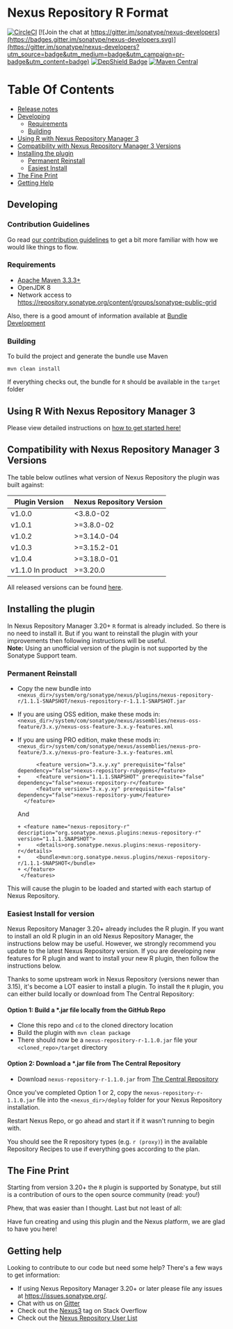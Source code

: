 <!--

    Sonatype Nexus (TM) Open Source Version
    Copyright (c) 2017-present Sonatype, Inc.
    All rights reserved. Includes the third-party code listed at http://links.sonatype.com/products/nexus/oss/attributions.

    This program and the accompanying materials are made available under the terms of the Eclipse Public License Version 1.0,
    which accompanies this distribution and is available at http://www.eclipse.org/legal/epl-v10.html.

    Sonatype Nexus (TM) Professional Version is available from Sonatype, Inc. "Sonatype" and "Sonatype Nexus" are trademarks
    of Sonatype, Inc. Apache Maven is a trademark of the Apache Software Foundation. M2eclipse is a trademark of the
    Eclipse Foundation. All other trademarks are the property of their respective owners.

-->
# Nexus Repository R Format

[![CircleCI](https://circleci.com/gh/sonatype-nexus-community/nexus-repository-r.svg?style=svg)](https://circleci.com/gh/sonatype-nexus-community/nexus-repository-r) [![Join the chat at https://gitter.im/sonatype/nexus-developers](https://badges.gitter.im/sonatype/nexus-developers.svg)](https://gitter.im/sonatype/nexus-developers?utm_source=badge&utm_medium=badge&utm_campaign=pr-badge&utm_content=badge) [![DepShield Badge](https://depshield.sonatype.org/badges/sonatype-nexus-community/nexus-repository-r/depshield.svg)](https://depshield.github.io)
[![Maven Central](https://img.shields.io/maven-central/v/org.sonatype.nexus.plugins/nexus-repository-r.svg?label=Maven%20Central)](https://search.maven.org/search?q=g:%22org.sonatype.nexus.plugins%22%20AND%20a:%22nexus-repository-r%22)

# Table Of Contents
* [Release notes](https://help.sonatype.com/display/NXRM3/2019+Release+Notes)
* [Developing](#developing)
   * [Requirements](#requirements)
   * [Building](#building)
* [Using R with Nexus Repository Manager 3](#using-r-with-nexus-repository-manager-3)
* [Compatibility with Nexus Repository Manager 3 Versions](#compatibility-with-nexus-repository-manager-3-versions)
* [Installing the plugin](#installing-the-plugin)
   * [Permanent Reinstall](#permanent-reinstall)
   * [Easiest Install](#easiest-install)
* [The Fine Print](#the-fine-print)
* [Getting Help](#getting-help)

## Developing

### Contribution Guidelines

Go read [our contribution guidelines](/.github/CONTRIBUTING.md) to get a bit more familiar with how
we would like things to flow.

### Requirements

* [Apache Maven 3.3.3+](https://maven.apache.org/install.html)
* OpenJDK 8
* Network access to https://repository.sonatype.org/content/groups/sonatype-public-grid

Also, there is a good amount of information available at [Bundle Development](https://help.sonatype.com/display/NXRM3/Bundle+Development+Overview)

### Building

To build the project and generate the bundle use Maven

    mvn clean install

If everything checks out, the bundle for `R` should be available in the `target` folder

## Using R With Nexus Repository Manager 3

Please view detailed instructions on [how to get started here!](https://help.sonatype.com/repomanager3/formats/r-repositories)

## Compatibility with Nexus Repository Manager 3 Versions

The table below outlines what version of Nexus Repository the plugin was built against:

| Plugin Version | Nexus Repository Version |
|----------------|--------------------------|
| v1.0.0         | <3.8.0-02                |
| v1.0.1         | >=3.8.0-02               |
| v1.0.2         | >=3.14.0-04              |
| v1.0.3         | >=3.15.2-01              |
| v1.0.4         | >=3.18.0-01              |
| v1.1.0 In product | >=3.20.0              |
All released versions can be found [here](https://github.com/sonatype-nexus-community/nexus-repository-r/tags).

## Installing the plugin
In Nexus Repository Manager 3.20+ `R` format is already included. So there is no need to install it.  But if you want to reinstall the plugin with your improvements then following instructions will be useful. <br> <b>Note:</b> Using an unofficial version of the plugin is not supported by the Sonatype Support team.

### Permanent Reinstall

* Copy the new bundle into `<nexus_dir>/system/org/sonatype/nexus/plugins/nexus-repository-r/1.1.1-SNAPSHOT/nexus-repository-r-1.1.1-SNAPSHOT.jar`
* If you are using OSS edition, make these mods in: `<nexus_dir>/system/com/sonatype/nexus/assemblies/nexus-oss-feature/3.x.y/nexus-oss-feature-3.x.y-features.xml`
* If you are using PRO edition, make these mods in: `<nexus_dir>/system/com/sonatype/nexus/assemblies/nexus-pro-feature/3.x.y/nexus-pro-feature-3.x.y-features.xml`

   ```
         <feature version="3.x.y.xy" prerequisite="false" dependency="false">nexus-repository-rubygems</feature>
   +     <feature version="1.1.1.SNAPSHOT" prerequisite="false" dependency="false">nexus-repository-r</feature>
         <feature version="3.x.y.xy" prerequisite="false" dependency="false">nexus-repository-yum</feature>
     </feature>
   ```
   And
   ```
   + <feature name="nexus-repository-r" description="org.sonatype.nexus.plugins:nexus-repository-r" version="1.1.1.SNAPSHOT">
   +     <details>org.sonatype.nexus.plugins:nexus-repository-r</details>
   +     <bundle>mvn:org.sonatype.nexus.plugins/nexus-repository-r/1.1.1-SNAPSHOT</bundle>
   + </feature>
    </features>
   ```
This will cause the plugin to be loaded and started with each startup of Nexus Repository.

### Easiest Install for version  
Nexus Repository Manager 3.20+ already includes the R plugin. If you want to install an old R plugin in an old Nexus Repository Manager, the instructions below may be useful. However, we strongly recommend you update to the latest Nexus Repository version. If you are developing new features for R plugin and want to install your new R plugin, then follow the instructions below.

Thanks to some upstream work in Nexus Repository (versions newer than 3.15), it's become a LOT easier to install a plugin. To install the `R` plugin, you can either build locally or download from The Central Repository:

#### Option 1: Build a *.jar file locally from the GitHub Repo
* Clone this repo and `cd` to the cloned directory location
* Build the plugin with `mvn clean package`
* There should now be a `nexus-repository-r-1.1.0.jar` file your `<cloned_repo>/target` directory 

#### Option 2: Download a *.jar file from The Central Repository 
* Download `nexus-repository-r-1.1.0.jar` from [The Central Repository](https://search.maven.org/artifact/org.sonatype.nexus.plugins/nexus-repository-r/1.1.0/bundle)

Once you've completed Option 1 or 2, copy the `nexus-repository-r-1.1.0.jar` file into the `<nexus_dir>/deploy` folder for your Nexus Repository installation.

Restart Nexus Repo, or go ahead and start it if it wasn't running to begin with.

You should see the R repository types (e.g. `r (proxy)`) in the available Repository Recipes to use if everything goes according to the plan.

## The Fine Print

Starting from version 3.20+ the `R` plugin is supported by Sonatype, but still is a contribution of ours
to the open source community (read: you!)

Phew, that was easier than I thought. Last but not least of all:

Have fun creating and using this plugin and the Nexus platform, we are glad to have you here!

## Getting help

Looking to contribute to our code but need some help? There's a few ways to get information:

* If using Nexus Repository Manager 3.20+ or later please file any issues at https://issues.sonatype.org/.
* Chat with us on [Gitter](https://gitter.im/sonatype/nexus-developers)
* Check out the [Nexus3](http://stackoverflow.com/questions/tagged/nexus3) tag on Stack Overflow
* Check out the [Nexus Repository User List](https://groups.google.com/a/glists.sonatype.com/forum/?hl=en#!forum/nexus-users)
